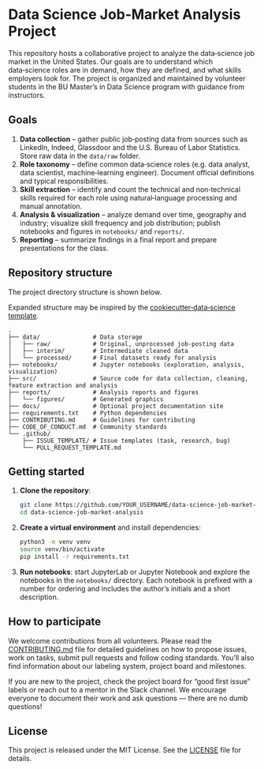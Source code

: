 # Data Science Job‑Market Analysis Project

This repository hosts a collaborative project to analyze the data‑science job market in the United States.  Our goals are to understand which data‑science roles are in demand, how they are defined, and what skills employers look for.  The project is organized and maintained by volunteer students in the BU Master’s in Data Science program with guidance from instructors.

## Goals

1. **Data collection** – gather public job‑posting data from sources such as LinkedIn, Indeed, Glassdoor and the U.S. Bureau of Labor Statistics.  Store raw data in the `data/raw` folder.
2. **Role taxonomy** – define common data‑science roles (e.g. data analyst, data scientist, machine‑learning engineer).  Document official definitions and typical responsibilities.
3. **Skill extraction** – identify and count the technical and non‑technical skills required for each role using natural‑language processing and manual annotation.
4. **Analysis & visualization** – analyze demand over time, geography and industry; visualize skill frequency and job distribution; publish notebooks and figures in `notebooks/` and `reports/`.
5. **Reporting** – summarize findings in a final report and prepare presentations for the class.

## Repository structure

The project directory structure is shown below.

Expanded structure may be inspired by the [cookiecutter‑data‑science template](https://github.com/drivendataorg/cookiecutter-data-science).

```
.
├── data/               # Data storage
│   ├── raw/            # Original, unprocessed job‑posting data
│   ├── interim/        # Intermediate cleaned data
│   └── processed/      # Final datasets ready for analysis
├── notebooks/          # Jupyter notebooks (exploration, analysis, visualization)
├── src/                # Source code for data collection, cleaning, feature extraction and analysis
├── reports/            # Analysis reports and figures
│   └── figures/        # Generated graphics
├── docs/               # Optional project documentation site
├── requirements.txt    # Python dependencies
├── CONTRIBUTING.md     # Guidelines for contributing
├── CODE_OF_CONDUCT.md  # Community standards
└── .github/
    ├── ISSUE_TEMPLATE/ # Issue templates (task, research, bug)
    └── PULL_REQUEST_TEMPLATE.md
```

## Getting started

1. **Clone the repository**:
   ```bash
   git clone https://github.com/YOUR_USERNAME/data-science-job-market-analysis.git
   cd data-science-job-market-analysis
   ```
2. **Create a virtual environment** and install dependencies:
   ```bash
   python3 -m venv venv
   source venv/bin/activate
   pip install -r requirements.txt
   ```
3. **Run notebooks**: start JupyterLab or Jupyter Notebook and explore the notebooks in the `notebooks/` directory.  Each notebook is prefixed with a number for ordering and includes the author’s initials and a short description.

## How to participate

We welcome contributions from all volunteers.  Please read the [CONTRIBUTING.md](CONTRIBUTING.md) file for detailed guidelines on how to propose issues, work on tasks, submit pull requests and follow coding standards.  You’ll also find information about our labeling system, project board and milestones.

If you are new to the project, check the project board for “good first issue” labels or reach out to a mentor in the Slack channel.  We encourage everyone to document their work and ask questions — there are no dumb questions!

## License

This project is released under the MIT License.  See the [LICENSE](LICENSE) file for details.
